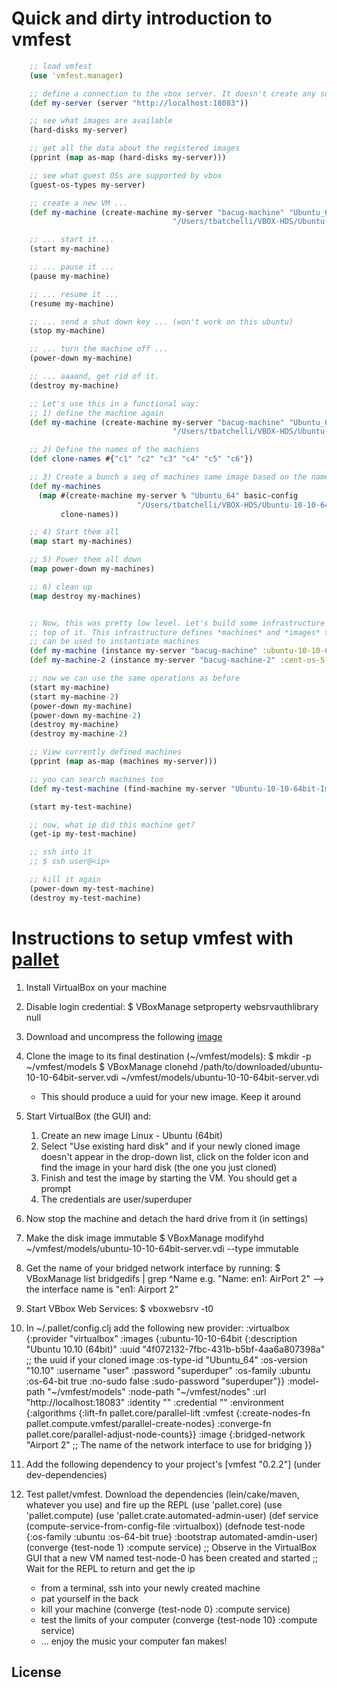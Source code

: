 # Quick and dirty introduction to vmfest
``` clojure
    ;; load vmfest
    (use 'vmfest.manager)

    ;; define a connection to the vbox server. It doesn't create any socket
    (def my-server (server "http://localhost:18083"))

    ;; see what images are available
    (hard-disks my-server)

    ;; get all the data about the registered images
    (pprint (map as-map (hard-disks my-server)))

    ;; see what guest OSs are supported by vbox
    (guest-os-types my-server)

    ;; create a new VM ...
    (def my-machine (create-machine my-server "bacug-machine" "Ubuntu_64" basic-config
                                    "/Users/tbatchelli/VBOX-HDS/Ubuntu-10-10-64bit.vdi"))

    ;; ... start it ...
    (start my-machine)

    ;; ... pause it ...
    (pause my-machine)

    ;; ... resume it ...
    (resume my-machine)

    ;; ... send a shut down key ... (won't work on this ubuntu)
    (stop my-machine)

    ;; ... turn the machine off ...
    (power-down my-machine)

    ;; ... aaaand, get rid of it.
    (destroy my-machine)

    ;; Let's use this in a functional way:
    ;; 1) define the machine again
    (def my-machine (create-machine my-server "bacug-machine" "Ubuntu_64" basic-config
                                    "/Users/tbatchelli/VBOX-HDS/Ubuntu-10-10-64bit.vdi"))

    ;; 2) Define the names of the machiens
    (def clone-names #{"c1" "c2" "c3" "c4" "c5" "c6"})

    ;; 3) Create a bunch a seq of machines same image based on the names defined
    (def my-machines
      (map #(create-machine my-server % "Ubuntu_64" basic-config
                            "/Users/tbatchelli/VBOX-HDS/Ubuntu-10-10-64bit.vdi")
           clone-names))

    ;; 4) Start them all
    (map start my-machines)

    ;; 5) Power them all down
    (map power-down my-machines)

    ;; 6) clean up
    (map destroy my-machines)


    ;; Now, this was pretty low level. Let's build some infrastructure on
    ;; top of it. This infrastructure defines *machines* and *images* that
    ;; can be used to instantiate machines
    (def my-machine (instance my-server "bacug-machine" :ubuntu-10-10-64bit :micro))
    (def my-machine-2 (instance my-server "bacug-machine-2" :cent-os-5-5 :micro))

    ;; now we can use the same operations as before
    (start my-machine)
    (start my-machine-2)
    (power-down my-machine)
    (power-down my-machine-2)
    (destroy my-machine)
    (destroy my-machine-2)

    ;; View currently defined machines
    (pprint (map as-map (machines my-server)))

    ;; you can search machines too
    (def my-test-machine (find-machine my-server "Ubuntu-10-10-64bit-Immutable")))

    (start my-test-machine)

    ;; now, what ip did this machine get?
    (get-ip my-test-machine)

    ;; ssh into it
    ;; $ ssh user@<ip>

    ;; kill it again
    (power-down my-test-machine)
    (destroy my-test-machine)
```

# Instructions to setup vmfest with [pallet](https://github.com/pallet/pallet "pallet")
1. Install VirtualBox on your machine
2. Disable login credential: 
        $ VBoxManage setproperty websrvauthlibrary null
3. Download and uncompress the following [image](https://s3.amazonaws.com/vmfest-images/ubuntu-10-10-64bit-server.vdi.gz "image")
4. Clone the image to its final destination (~/vmfest/models):
        $ mkdir -p ~/vmfest/models
        $ VBoxManage clonehd /path/to/downloaded/ubuntu-10-10-64bit-server.vdi ~/vmfest/models/ubuntu-10-10-64bit-server.vdi
    * This should produce a uuid for your new image. Keep it around
5. Start VirtualBox (the GUI) and:
    1. Create an new image Linux - Ubuntu (64bit)
    2. Select "Use existing hard disk" and if your newly cloned image doesn't appear in the drop-down list, click on the folder icon and find the image in your hard disk (the one you just cloned)
    3. Finish and test the image by starting the VM. You should get a prompt
    4. The credentials are user/superduper
5. Now stop the machine and detach the hard drive from it (in settings)
6. Make the disk image immutable
        $ VBoxManage modifyhd ~/vmfest/models/ubuntu-10-10-64bit-server.vdi --type immutable
6. Get the name of your bridged network interface by running: 
        $ VBoxManage list bridgedifs | grep ^Name 
    e.g. "Name: en1: AirPort 2"  --> the interface name is "en1: Airport 2"
7. Start VBbox Web Services: 
        $ vboxwebsrv -t0
8. In ~/.pallet/config.clj add the following new provider:
        :virtualbox 
         {:provider "virtualbox"
          :images
           {:ubuntu-10-10-64bit
            {:description "Ubuntu 10.10 (64bit)"
             :uuid "4f072132-7fbc-431b-b5bf-4aa6a807398a" ;; the uuid if your cloned image
             :os-type-id "Ubuntu_64"
             :os-version "10.10"
             :username "user"
             :password "superduper"
             :os-family :ubuntu
             :os-64-bit true
             :no-sudo false
             :sudo-password "superduper"}}
         :model-path "~/vmfest/models"
         :node-path "~/vmfest/nodes"
         :url "http://localhost:18083"
         :identity ""
         :credential ""
         :environment
          {:algorithms
           {:lift-fn pallet.core/parallel-lift
            :vmfest {:create-nodes-fn pallet.compute.vmfest/parallel-create-nodes}
            :converge-fn pallet.core/parallel-adjust-node-counts}}
           :image
            {:bridged-network "Airport 2" ;; The name of the network interface to use for bridging 
           }}

9. Add the following dependency to your project's [vmfest "0.2.2"] (under dev-dependencies)
10. Test pallet/vmfest. Download the dependencies (lein/cake/maven, whatever you use) and fire up the REPL
        (use 'pallet.core)
        (use 'pallet.compute)
        (use 'pallet.crate.automated-admin-user)
        (def service (compute-service-from-config-file :virtualbox))
        (defnode test-node {:os-family :ubuntu :os-64-bit true} :bootstrap automated-amdin-user)
        (converge {test-node 1} :compute service)
           ;; Observe in the VirtualBox GUI that a new VM named test-node-0 has been created and started
           ;; Wait for the REPL to return and get the ip
    * from a terminal, ssh into your newly created machine
    * pat yourself in the back
    * kill your machine
            (converge {test-node 0} :compute service)
    * test the limits of your computer 
            (converge {test-node 10} :compute service) 
    * ... enjoy the music your computer fan makes!


## License




